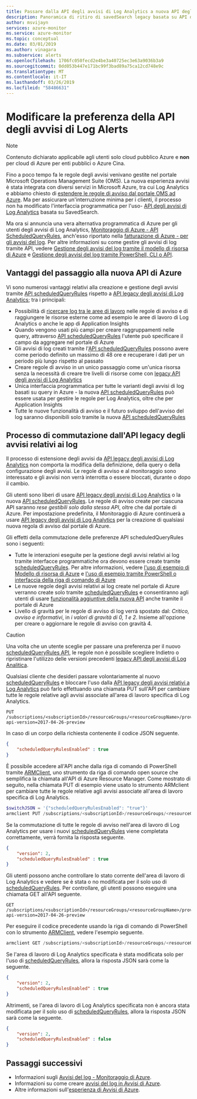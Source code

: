 ```yaml
---
title: Passare dalla API degli avvisi di Log Analytics a nuova API degli avvisi di Azure
description: Panoramica di ritiro di savedSearch legacy basata su API di avviso di Log Analytics e processo per passare dalle regole di avviso alla nuova API ScheduledQueryRules, con dettagli in riferimento alle preoccupazioni dei clienti.
author: msvijayn
services: azure-monitor
ms.service: azure-monitor
ms.topic: conceptual
ms.date: 03/01/2019
ms.author: vinagara
ms.subservice: alerts
ms.openlocfilehash: 1706fc050fecd2e4be3a40725ec3e63a9036b3a9
ms.sourcegitcommit: 0dd053b447e171bc99f3bad89a75ca12cd748e9c
ms.translationtype: MT
ms.contentlocale: it-IT
ms.lasthandoff: 03/26/2019
ms.locfileid: "58486631"
---
```

# <a name="switch-api-preference-for-log-alerts"></a>Modificare la preferenza della API degli avvisi di Log Alerts

> [!NOTE]
> Contenuto dichiarato applicabile agli utenti solo cloud pubblico Azure e **non** per cloud di Azure per enti pubblici o Azure Cina.  

Fino a poco tempo fa le regole degli avvisi venivano gestite nel portale Microsoft Operations Management Suite (OMS). La nuova esperienza avvisi è stata integrata con diversi servizi in Microsoft Azure, tra cui Log Analytics e abbiamo chiesto di [estendere le regole di avviso dal portale OMS ad Azure](alerts-extend.md). Ma per assicurare un'interruzione minima per i clienti, il processo non ha modificato l'interfaccia programmatica per l'uso- [API degli avvisi di Log Analytics](api-alerts.md) basata su SavedSearch.

Ma ora si annuncia una vera alternativa programmatica di Azure per gli utenti degli avvisi di Log Analytics, [Monitoraggio di Azure - API ScheduledQueryRules](https://docs.microsoft.com/rest/api/monitor/scheduledqueryrules), anch'esso riportato nella [fatturazione di Azure - per gli avvisi del log](alerts-unified-log.md#pricing-and-billing-of-log-alerts). Per altre informazioni su come gestire gli avvisi di log tramite API, vedere [Gestione degli avvisi del log tramite il modello di risorsa di Azure](alerts-log.md#managing-log-alerts-using-azure-resource-template) e [Gestione degli avvisi del log tramite PowerShell, CLI o API](alerts-log.md#managing-log-alerts-using-powershell-cli-or-api).

## <a name="benefits-of-switching-to-new-azure-api"></a>Vantaggi del passaggio alla nuova API di Azure

Vi sono numerosi vantaggi relativi alla creazione e gestione degli avvisi tramite [API scheduledQueryRules](https://docs.microsoft.com/rest/api/monitor/scheduledqueryrules) rispetto a [API legacy degli avvisi di Log Analytics](api-alerts.md); tra i principali:

- Possibilità di [ricercare log tra le aree di lavoro](../log-query/cross-workspace-query.md) nelle regole di avviso e di raggiungere le risorse esterne come ad esempio le aree di lavoro di Log Analytics o anche le app di Application Insights
- Quando vengono usati più campi per creare raggruppamenti nelle query, attraverso [API scheduledQueryRules](https://docs.microsoft.com/rest/api/monitor/scheduledqueryrules) l'utente può specificare il campo da aggregare nel portale di Azure
- Gli avvisi di log creati tramite l'[API scheduledQueryRules](https://docs.microsoft.com/rest/api/monitor/scheduledqueryrules) possono avere come periodo definito un massimo di 48 ore e recuperare i dati per un periodo più lungo rispetto al passato
- Creare regole di avviso in un unico passaggio come un'unica risorsa senza la necessità di creare tre livelli di risorse come con [legacy API degli avvisi di Log Analytics](api-alerts.md)
- Unica interfaccia programmatica per tutte le varianti degli avvisi di log basati su query in Azure - la nuova [API scheduledQueryRules](https://docs.microsoft.com/rest/api/monitor/scheduledqueryrules) può essere usata per gestire le regole per Log Analytics, oltre che per Application Insights
- Tutte le nuove funzionalità di avviso e il futuro sviluppo dell'avviso del log saranno disponibili solo tramite la nuova [API scheduledQueryRules](https://docs.microsoft.com/rest/api/monitor/scheduledqueryrules)

## <a name="process-of-switching-from-legacy-log-alerts-api"></a>Processo di commutazione dall'API legacy degli avvisi relativi ai log

Il processo di estensione degli avvisi da [API legacy degli avvisi di Log Analytics](api-alerts.md) non comporta la modifica della definizione, della query o della configurazione degli avvisi. Le regole di avviso e al monitoraggio sono interessato e gli avvisi non verrà interrotta o essere bloccati, durante o dopo il cambio.

Gli utenti sono liberi di usare [API legacy degli avvisi di Log Analytics](api-alerts.md) o la nuova [API scheduledQueryRules](https://docs.microsoft.com/rest/api/monitor/scheduledqueryrules). Le regole di avviso create per ciascuna API saranno *rese gestibili solo dalla stessa API*, oltre che dal portale di Azure. Per impostazione predefinita, il Monitoraggio di Azure continuerà a usare [API legacy degli avvisi di Log Analytics](api-alerts.md) per la creazione di qualsiasi nuova regola di avviso dal portale di Azure.

Gli effetti della commutazione delle preferenze API scheduledQueryRules sono i seguenti:

- Tutte le interazioni eseguite per la gestione degli avvisi relativi ai log tramite interfacce programmatiche ora devono essere create tramite [scheduledQueryRules](https://docs.microsoft.com/rest/api/monitor/scheduledqueryrules). Per altre informazioni, vedere [l'uso di esempio di Modello di risorsa di Azure](alerts-log.md#managing-log-alerts-using-azure-resource-template) e [l'uso di esempio tramite PowerShell o interfaccia della riga di comando di Azure](alerts-log.md#managing-log-alerts-using-powershell-cli-or-api)
- Le nuove regole degli avvisi relativi ai log create nel portale di Azure verranno create solo tramite [scheduledQueryRules](https://docs.microsoft.com/rest/api/monitor/scheduledqueryrules) e consentiranno agli utenti di usare [funzionalità aggiuntive della nuova API](#benefits-of-switching-to-new-azure-api) anche tramite il portale di Azure
- Livello di gravità per le regole di avviso di log verrà spostato dal: *Critico, avviso e informativi*, in *i valori di gravità di 0, 1 e 2*. Insieme all'opzione per creare o aggiornare le regole di avviso con gravità 4.

> [!CAUTION]
> Una volta che un utente sceglie per passare una preferenza per il nuovo [scheduledQueryRules API](https://docs.microsoft.com/rest/api/monitor/scheduledqueryrules), le regole non è possibile scegliere Indietro o ripristinare l'utilizzo delle versioni precedenti [legacy API degli avvisi di Log Analitica](api-alerts.md).

Qualsiasi cliente che desideri passare volontariamente al nuovo [scheduledQueryRules](https://docs.microsoft.com/rest/api/monitor/scheduledqueryrules) e bloccare l'uso dalla [API legacy degli avvisi relativi a Log Analytics](api-alerts.md) può farlo effettuando una chiamata PUT sull'API per cambiare tutte le regole relative agli avvisi associate all'area di lavoro specifica di Log Analytics.

```
PUT /subscriptions/<subscriptionId>/resourceGroups/<resourceGroupName>/providers/Microsoft.OperationalInsights/workspaces/<workspaceName>/alertsversion?api-version=2017-04-26-preview
```

In caso di un corpo della richiesta contenente il codice JSON seguente.

```json
{
    "scheduledQueryRulesEnabled" : true
}
```

È possibile accedere all'API anche dalla riga di comando di PowerShell tramite [ARMClient](https://github.com/projectkudu/ARMClient), uno strumento da riga di comando open source che semplifica la chiamata all'API di Azure Resource Manager. Come mostrato di seguito, nella chiamata PUT di esempio viene usato lo strumento ARMclient per cambiare tutte le regole relative agli avvisi associate all'area di lavoro specifica di Log Analytics.

```powershell
$switchJSON = '{"scheduledQueryRulesEnabled": "true"}'
armclient PUT /subscriptions/<subscriptionId>/resourceGroups/<resourceGroupName>/providers/Microsoft.OperationalInsights/workspaces/<workspaceName>/alertsversion?api-version=2017-04-26-preview $switchJSON
```

Se la commutazione di tutte le regole di avviso nell'area di lavoro di Log Analytics per usare i nuovi [scheduledQueryRules](https://docs.microsoft.com/rest/api/monitor/scheduledqueryrules) viene completata correttamente, verrà fornita la risposta seguente.

```json
{
    "version": 2,
    "scheduledQueryRulesEnabled" : true
}
```

Gli utenti possono anche controllare lo stato corrente dell'area di lavoro di Log Analytics e vedere se è stata o no modificata per il solo uso di [scheduledQueryRules](https://docs.microsoft.com/rest/api/monitor/scheduledqueryrules). Per controllare, gli utenti possono eseguire una chiamata GET all'API seguente.

```
GET /subscriptions/<subscriptionId>/resourceGroups/<resourceGroupName>/providers/Microsoft.OperationalInsights/workspaces/<workspaceName>/alertsversion?api-version=2017-04-26-preview
```

Per eseguire il codice precedente usando la riga di comando di PowerShell con lo strumento [ARMClient](https://github.com/projectkudu/ARMClient), vedere l'esempio seguente.

```powershell
armclient GET /subscriptions/<subscriptionId>/resourceGroups/<resourceGroupName>/providers/Microsoft.OperationalInsights/workspaces/<workspaceName>/alertsversion?api-version=2017-04-26-preview
```

Se l'area di lavoro di Log Analytics specificata è stata modificata solo per l'uso di [scheduledQueryRules](https://docs.microsoft.com/rest/api/monitor/scheduledqueryrules), allora la risposta JSON sarà come la seguente.

```json
{
    "version": 2,
    "scheduledQueryRulesEnabled" : true
}
```
Altrimenti, se l'area di lavoro di Log Analytics specificata non è ancora stata modificata per il solo uso di [scheduledQueryRules](https://docs.microsoft.com/rest/api/monitor/scheduledqueryrules), allora la risposta JSON sarà come la seguente.

```json
{
    "version": 2,
    "scheduledQueryRulesEnabled" : false
}
```

## <a name="next-steps"></a>Passaggi successivi

- Informazioni sugli [Avvisi del log - Monitoraggio di Azure](alerts-unified-log.md).
- Informazioni su come creare [avvisi del log in Avvisi di Azure](alerts-log.md).
- Altre informazioni sull'[esperienza di Avvisi di Azure](../../azure-monitor/platform/alerts-overview.md).
